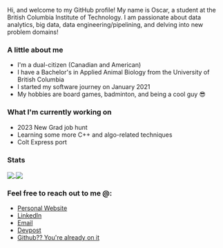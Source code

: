 Hi, and welcome to my GitHub profile! My name is Oscar, a student at the British Columbia Institute of Technology. I am passionate about data analytics, big data, data engineering/pipelining, and delving into new problem domains!

### A little about me
* I'm a dual-citizen (Canadian and American)
* I have a Bachelor's in Applied Animal Biology from the University of British Columbia
* I started my software journey on January 2021
* My hobbies are board games, badminton, and being a cool guy 😎

### What I'm currently working on
* 2023 New Grad job hunt
* Learning some more C++ and algo-related techniques
* Colt Express port

### Stats
<a href="https://github.com/anuraghazra/github-readme-stats">
  <img align="center" src="https://github-readme-stats.vercel.app/api?username=oscarlaaaa" />
</a>
<a href="https://github.com/anuraghazra/github-readme-stats">
  <img align="center" src="https://github-readme-stats.vercel.app/api/top-langs/?username=oscarlaaaa&layout=compact" />
</a>

### Feel free to reach out to me @:
* [Personal Website](https://oscar-la.com)
* [LinkedIn](https://linkedin.com/in/oscar-la-bc/)
* [Email](mailto:oscarla5747@gmail.com)
* [Devpost](https://devpost.com/oscarla5747)
* [Github?? You're already on it](https://github.com/oscarlaaaa)
